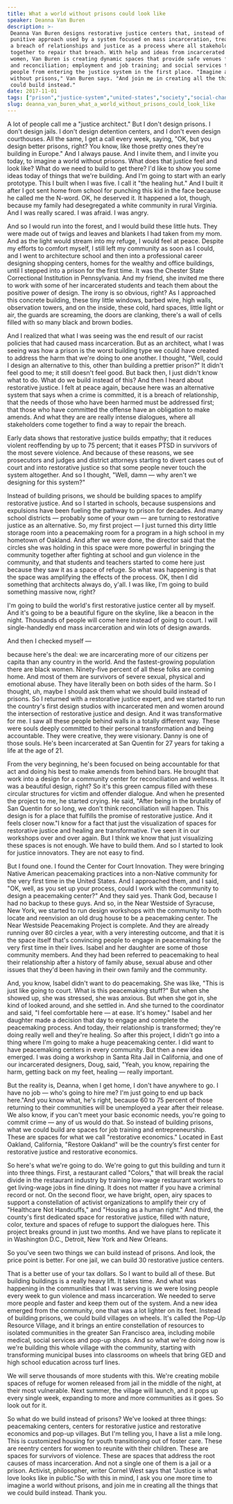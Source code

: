 ```yaml
---
title: What a world without prisons could look like
speaker: Deanna Van Buren
description: >-
 Deanna Van Buren designs restorative justice centers that, instead of taking the
 punitive approach used by a system focused on mass incarceration, treat crime as
 a breach of relationships and justice as a process where all stakeholders come
 together to repair that breach. With help and ideas from incarcerated men and
 women, Van Buren is creating dynamic spaces that provide safe venues for dialogue
 and reconciliation; employment and job training; and social services to help keep
 people from entering the justice system in the first place. "Imagine a world
 without prisons," Van Buren says. "And join me in creating all the things that we
 could build instead."
date: 2017-11-01
tags: ["prison","justice-system","united-states","society","social-change"]
slug: deanna_van_buren_what_a_world_without_prisons_could_look_like
---
```


A lot of people call me a "justice architect." But I don't design prisons. I don't design
jails. I don't design detention centers, and I don't even design courthouses. All the
same, I get a call every week, saying, "OK, but you design better prisons, right? You
know, like those pretty ones they're building in Europe." And I always pause. And I invite
them, and I invite you today, to imagine a world without prisons. What does that justice
feel and look like? What do we need to build to get there? I'd like to show you some ideas
today of things that we're building. And I'm going to start with an early prototype. This I
built when I was five. I call it "the healing hut." And I built it after I got sent home
from school for punching this kid in the face because he called me the N-word. OK, he
deserved it. It happened a lot, though, because my family had desegregated a white
community in rural Virginia. And I was really scared. I was afraid. I was
angry.

And so I would run into the forest, and I would build these little huts. They were made
out of twigs and leaves and blankets I had taken from my mom. And as the light would
stream into my refuge, I would feel at peace. Despite my efforts to comfort myself, I
still left my community as soon as I could, and I went to architecture school and then
into a professional career designing shopping centers, homes for the wealthy and office
buildings, until I stepped into a prison for the first time. It was the Chester State
Correctional Institution in Pennsylvania. And my friend, she invited me there to work with
some of her incarcerated students and teach them about the positive power of design. The
irony is so obvious, right? As I approached this concrete building, these tiny little
windows, barbed wire, high walls, observation towers, and on the inside, these cold, hard
spaces, little light or air, the guards are screaming, the doors are clanking, there's a
wall of cells filled with so many black and brown bodies.

And I realized that what I was seeing was the end result of our racist policies that had
caused mass incarceration. But as an architect, what I was seeing was how a prison is the
worst building type we could have created to address the harm that we're doing to one
another. I thought, "Well, could I design an alternative to this, other than building a
prettier prison?" It didn't feel good to me; it still doesn't feel good. But back then, I
just didn't know what to do. What do we build instead of this? And then I heard about
restorative justice. I felt at peace again, because here was an alternative system that
says when a crime is committed, it is a breach of relationship, that the needs of those
who have been harmed must be addressed first; that those who have committed the offense
have an obligation to make amends. And what they are are really intense dialogues, where
all stakeholders come together to find a way to repair the breach.

Early data shows that restorative justice builds empathy; that it reduces violent
reoffending by up to 75 percent; that it eases PTSD in survivors of the most severe
violence. And because of these reasons, we see prosecutors and judges and district
attorneys starting to divert cases out of court and into restorative justice so that some
people never touch the system altogether. And so I thought, "Well, damn — why aren't we
designing for this system?"

Instead of building prisons, we should be building spaces to amplify restorative justice.
And so I started in schools, because suspensions and expulsions have been fueling the
pathway to prison for decades. And many school districts — probably some of your own — are
turning to restorative justice as an alternative. So, my first project — I just turned
this dirty little storage room into a peacemaking room for a program in a high school in
my hometown of Oakland. And after we were done, the director said that the circles she was
holding in this space were more powerful in bringing the community together after fighting
at school and gun violence in the community, and that students and teachers started to
come here just because they saw it as a space of refuge. So what was happening is that the
space was amplifying the effects of the process. OK, then I did something that architects
always do, y'all. I was like, I'm going to build something massive now,
right?

I'm going to build the world's first restorative justice center all by myself. And it's
going to be a beautiful figure on the skyline, like a beacon in the night. Thousands of
people will come here instead of going to court. I will single-handedly end mass
incarceration and win lots of design awards.

And then I checked myself —

because here's the deal: we are incarcerating more of our citizens per capita than any
country in the world. And the fastest-growing population there are black women.
Ninety-five percent of all these folks are coming home. And most of them are survivors of
severe sexual, physical and emotional abuse. They have literally been on both sides of the
harm. So I thought, uh, maybe I should ask them what we should build instead of prisons. So
I returned with a restorative justice expert, and we started to run the country's first
design studios with incarcerated men and women around the intersection of restorative
justice and design. And it was transformative for me. I saw all these people behind walls
in a totally different way. These were souls deeply committed to their personal
transformation and being accountable. They were creative, they were visionary. Danny is one
of those souls. He's been incarcerated at San Quentin for 27 years for taking a life at
the age of 21.

From the very beginning, he's been focused on being accountable for that act and doing his
best to make amends from behind bars. He brought that work into a design for a community
center for reconciliation and wellness. It was a beautiful design, right? So it's this
green campus filled with these circular structures for victim and offender dialogue. And
when he presented the project to me, he started crying. He said, "After being in the
brutality of San Quentin for so long, we don't think reconciliation will happen. This
design is for a place that fulfills the promise of restorative justice. And it feels
closer now."I know for a fact that just the visualization of spaces for restorative
justice and healing are transformative. I've seen it in our workshops over and over again.
But I think we know that just visualizing these spaces is not enough. We have to build
them. And so I started to look for justice innovators. They are not easy to
find.

But I found one. I found the Center for Court Innovation. They were bringing Native
American peacemaking practices into a non-Native community for the very first time in the
United States. And I approached them, and I said, "OK, well, as you set up your process,
could I work with the community to design a peacemaking center?" And they said yes. Thank
God, because I had no backup to these guys. And so, in the Near Westside of Syracuse, New
York, we started to run design workshops with the community to both locate and reenvision
an old drug house to be a peacemaking center. The Near Westside Peacemaking Project is
complete. And they are already running over 80 circles a year, with a very interesting
outcome, and that it is the space itself that's convincing people to engage in peacemaking
for the very first time in their lives. Isabel and her daughter are some of those community
members. And they had been referred to peacemaking to heal their relationship after a
history of family abuse, sexual abuse and other issues that they'd been having in their
own family and the community.

And, you know, Isabel didn't want to do peacemaking. She was like, "This is just like
going to court. What is this peacemaking stuff?" But when she showed up, she was stressed,
she was anxious. But when she got in, she kind of looked around, and she settled in. And
she turned to the coordinator and said, "I feel comfortable here — at ease. It's homey."
Isabel and her daughter made a decision that day to engage and complete the peacemaking
process. And today, their relationship is transformed; they're doing really well and
they're healing. So after this project, I didn't go into a thing where I'm going to make a
huge peacemaking center. I did want to have peacemaking centers in every community. But
then a new idea emerged. I was doing a workshop in Santa Rita Jail in California, and one
of our incarcerated designers, Doug, said, "Yeah, you know, repairing the harm, getting
back on my feet, healing — really important.

But the reality is, Deanna, when I get home, I don't have anywhere to go. I have no job —
who's going to hire me? I'm just going to end up back here."And you know what, he's right,
because 60 to 75 percent of those returning to their communities will be unemployed a year
after their release. We also know, if you can't meet your basic economic needs, you're
going to commit crime — any of us would do that. So instead of building prisons, what we
could build are spaces for job training and entrepreneurship. These are spaces for what we
call "restorative economics." Located in East Oakland, California, "Restore Oakland" will
be the country’s first center for restorative justice and restorative economics.

So here's what we're going to do. We're going to gut this building and turn it into three
things. First, a restaurant called "Colors," that will break the racial divide in the
restaurant industry by training low-wage restaurant workers to get living-wage jobs in
fine dining. It does not matter if you have a criminal record or not. On the second floor,
we have bright, open, airy spaces to support a constellation of activist organizations to
amplify their cry of "Healthcare Not Handcuffs," and "Housing as a human right." And
third, the county's first dedicated space for restorative justice, filled with nature,
color, texture and spaces of refuge to support the dialogues here. This project breaks
ground in just two months. And we have plans to replicate it in Washington D.C., Detroit,
New York and New Orleans.

So you've seen two things we can build instead of prisons. And look, the price point is
better. For one jail, we can build 30 restorative justice centers.

That is a better use of your tax dollars. So I want to build all of these. But building
buildings is a really heavy lift. It takes time. And what was happening in the communities
that I was serving is we were losing people every week to gun violence and mass
incarceration. We needed to serve more people and faster and keep them out of the system.
And a new idea emerged from the community, one that was a lot lighter on its feet. Instead
of building prisons, we could build villages on wheels. It's called the Pop-Up Resource
Village, and it brings an entire constellation of resources to isolated communities in the
greater San Francisco area, including mobile medical, social services and pop-up shops.
And so what we're doing now is we're building this whole village with the community,
starting with transforming municipal buses into classrooms on wheels that bring GED and
high school education across turf lines.

We will serve thousands of more students with this. We're creating mobile spaces of refuge
for women released from jail in the middle of the night, at their most vulnerable. Next
summer, the village will launch, and it pops up every single week, expanding to more and
more communities as it goes. So look out for it.

So what do we build instead of prisons? We've looked at three things: peacemaking centers,
centers for restorative justice and restorative economics and pop-up villages. But I'm
telling you, I have a list a mile long. This is customized housing for youth transitioning
out of foster care. These are reentry centers for women to reunite with their children.
These are spaces for survivors of violence. These are spaces that address the root causes
of mass incarceration. And not a single one of them is a jail or a prison. Activist,
philosopher, writer Cornel West says that "Justice is what love looks like in public."So
with this in mind, I ask you one more time to imagine a world without prisons, and join me
in creating all the things that we could build instead. Thank you.

<!--
ad_duration=3.33
comment_count=25
event="TEDWomen 2017"
external_start_time=0
has_talk_citation=0
intro_duration=11.82
is_subtitle_required="False"
is_talk_featured="True"
language="en"
language_swap="False"
native_language="en"
number_of_related_talks=6
number_of_speakers=1
number_of_subtitled_videos=14
number_of_tags=5
number_of_talk_download_languages=15
number_of_talk_more_resources=0
number_of_talk_recommendations=1
number_of_talks_take_actions=3
post_ad_duration=0.83
published_timestamp="2018-03-13 15:00:27"
recording_date="2017-11-01"
speaker_description="Activist, architect, artist"
speaker_is_published=1
speaker_name="Deanna Van Buren"
talk_more_resources=[]
talk_name="What a world without prisons could look like"
talk_recommendations_blurb="More resources curated by Deanna Van Buren"
talks_tags=["prison","justice-system","united-states","society","social-change"]
url_audio="https://download.ted.com/talks/DeannaVanBuren_2017W.mp3?apikey=acme-roadrunner"
url_photo_speaker="https://pe.tedcdn.com/images/ted/ee9e5f31d056dfd91cb3f58ae60ed037628e9da8_254x191.jpg"
url_photo_talk="https://s3.amazonaws.com/talkstar-photos/uploads/7319cbab-e9ef-4eb6-8a4f-34f3b84cf4cf/DeannaVanBuren_2017W-embed.jpg"
url_webpage="https://www.ted.com/talks/deanna_van_buren_what_a_world_without_prisons_could_look_like"
video_type_name="TED Stage Talk"
-->